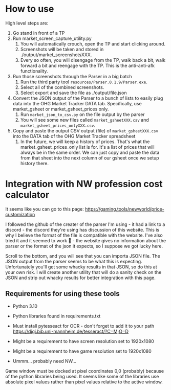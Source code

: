 # How to use
High level steps are:
1. Go stand in front of a TP
2. Run market_screen_capture_utility.py
   1. You will automatically crouch, open the TP and start clicking around. 
   2. Screenshots will be taken and stored in ./output/market_screenshotsXXX. 
   3. Every so often, you will disengage from the TP, walk back a bit, walk forward a bit and reengage with the TP. This is the anti-anti-afk functionality. 
3. Run those screenshots through the Parser in a big batch
   1. Run the third party tool `resources/Parser.0.1.9/Parser.exe`.
   2. Select all of the combined screenshots.
   3. Select export and save the file as ./output/file.json
4. Convert the JSON output of the Parser to a bunch of lists to easily plug data into the OHG Market Tracker DATA tab. Specifically, use market_gsheet or market_gsheet_prices only.
   1. Run `market_json_to_csv.py` on the file output by the parser
   2. You will see some new files called `market_gsheetXXX.csv` and `market_gsheet_prices_onlyXXX.csv`.
5. Copy and paste the output CSV output (file) of `market_gsheetXXX.csv` into the DATA tab of the OHG Market Tracker spreadsheet
   1. In the future, we will keep a history of prices. That's what the market_gsheet_prices_only list is for. It's a list of prices that will always be in the same order. We can just copy and paste the data from that sheet into the next column of our gsheet once we setup history there.

# Integration with NW profession cost calculator
It seems like you can go to this page:
https://gaming.tools/newworld/price-customization

I followed the github of the creater of the parser I'm using - it had a link to a discord - the discord they're using has discussion of this website. This is why I believe the format of the file is compatible with the website. I've also tried it and it seemed to work 🙂 - the website gives no information about the parser or the format of the json it expects, so I suppose we got lucky here.

Scroll to the bottom, and you will see that you can importa JSON file. The JSON output from the parser seems to be what this is expecting. Unfortunately you'll get some whacky results in that JSON, so do this at your own risk. I will create another utility that will do a sanity check on the JSON and strip out whacky results for better integration with this page.


## Requirements for using these tools
- Python 3.10

- Python libraries found in requirements.txt

- Must install pytesseact for OCR - don't forget to add it to your path
https://digi.bib.uni-mannheim.de/tesseract/?C=M;O=D

- Might be a requirement to have screen resolution set to 1920x1080

- Might be a requirement to have game resolution set to 1920x1080

- Ummm... probably need NW...

Game window must be docked at pixel coordinates 0,0 (probably) because of the python libraries being used. It seems like some of the libraries use absolute pixel values rather than pixel values relative to the active window.
